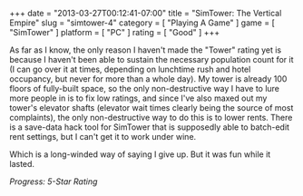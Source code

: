+++
date = "2013-03-27T00:12:41-07:00"
title = "SimTower: The Vertical Empire"
slug = "simtower-4"
category = [ "Playing A Game" ]
game = [ "SimTower" ]
platform = [ "PC" ]
rating = [ "Good" ]
+++

As far as I know, the only reason I haven't made the "Tower" rating yet is because I haven't been able to sustain the necessary population count for it (I can go over it at times, depending on lunchtime rush and hotel occupancy, but never for more than a whole day).  My tower is already 100 floors of fully-built space, so the only non-destructive way I have to lure more people in is to fix low ratings, and since I've also maxed out my tower's elevator shafts (elevator wait times clearly being the source of most complaints), the only non-destructive way to do this is to lower rents.  There is a save-data hack tool for SimTower that is supposedly able to batch-edit rent settings, but I can't get it to work under wine.

Which is a long-winded way of saying I give up.  But it was fun while it lasted.

<i>Progress: 5-Star Rating</i>